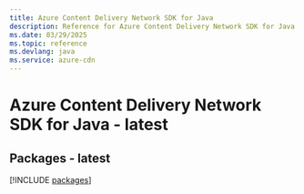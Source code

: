 ```yaml
---
title: Azure Content Delivery Network SDK for Java
description: Reference for Azure Content Delivery Network SDK for Java
ms.date: 03/29/2025
ms.topic: reference
ms.devlang: java
ms.service: azure-cdn
---
```

# Azure Content Delivery Network SDK for Java - latest
## Packages - latest
[!INCLUDE [packages](content-delivery-network-index.md)]